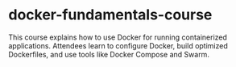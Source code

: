 # docker-fundamentals-course
This course explains how to use Docker for running containerized applications. Attendees learn to configure Docker, build optimized Dockerfiles, and use tools like Docker Compose and Swarm.
